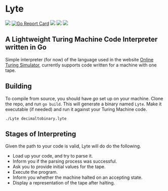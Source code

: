 # Lyte
[![](https://img.shields.io/github/languages/top/llusx/Lyte.svg)]()
[![Go Report Card](https://goreportcard.com/badge/github.com/llusx/Lyte)](https://goreportcard.com/report/github.com/llusx/Lyte)
[![](https://img.shields.io/github/last-commit/llusx/Lyte)]()
[![](https://img.shields.io/github/license/llusx/Lyte)]()
[![](https://img.shields.io/maintenance/yes/2019)]()

A Lightweight Turing Machine Code Interpreter written in Go
---
Simple interpreter (for now) of the language used in the website [Online Turing Simulator](https://turingmachinesimulator.com/), currently supports code written for a machine with one tape.
## Building
To compile from source, you should have *go* set up on your machine.
Clone the repo, and run `go build`. This will generate a binary named `Lyte`. Make it executable (if needed) and run it against your Turing Machine code.

`./Lyte decimaltobinary.lyte` 

## Stages of Interpreting
Given the path to your code is valid, Lyte will do do the following.

+ Load up your code, and try to parse it.
+ Inform you if the parsing process was successful.
+ Ask you to provide initial values for the tape.
+ Execute the program.
+ Inform you whether the machine halted on an accepting state.
+ Display a representation of the tape after halting.
